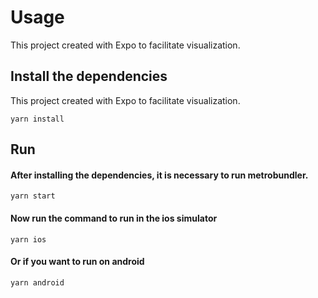 # Usage

This project created with Expo to facilitate visualization.

## Install the dependencies

This project created with Expo to facilitate visualization.

``
yarn install
``

## Run

#### After installing the dependencies, it is necessary to run metrobundler.

``
yarn start
``


#### Now run the command to run in the ios simulator

``
yarn ios
``

#### Or if you want to run on android

``
yarn android
``
